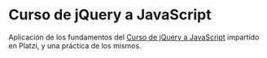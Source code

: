 # Curso de jQuery a JavaScript

Aplicación de los fundamentos del [Curso de jQuery a JavaScript](https://platzi.com/clases/jquery-js/) impartido en Platzi, y una práctica de los mismos. 
